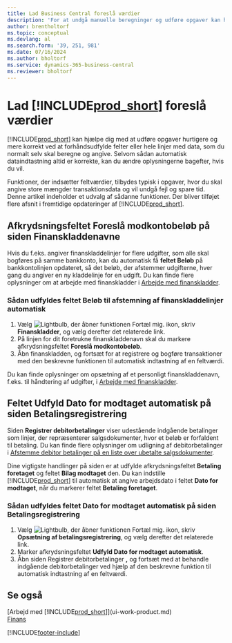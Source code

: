 ```yaml
---
title: Lad Business Central foreslå værdier
description: 'For at undgå manuelle beregninger og udføre opgaver kan hurtigt og præcist kan du konfigurere automatisk dataindtastning, så Business Central udfylder af udvalgte felter.'
author: brentholtorf
ms.topic: conceptual
ms.devlang: al
ms.search.form: '39, 251, 981'
ms.date: 07/16/2024
ms.author: bholtorf
ms.service: dynamics-365-business-central
ms.reviewer: bholtorf
---
```

# <a name="let--suggest-values"></a>Lad [!INCLUDE[prod_short](includes/prod_short.md)] foreslå værdier
[!INCLUDE[prod_short](includes/prod_short.md)] kan hjælpe dig med at udføre opgaver hurtigere og mere korrekt ved at forhåndsudfylde felter eller hele linjer med data, som du normalt selv skal beregne og angive. Selvom sådan automatisk dataindtastning altid er korrekte, kan du ændre oplysningerne bagefter, hvis du vil.

Funktioner, der indsætter feltværdier, tilbydes typisk i opgaver, hvor du skal angive store mængder transaktionsdata og vil undgå fejl og spare tid. Denne artikel indeholder et udvalg af sådanne funktioner. Der bliver tilføjet flere afsnit i fremtidige opdateringer af [!INCLUDE[prod_short](includes/prod_short.md)].

## <a name="the-suggest-balancing-amount-check-box-on-the-general-journal-batches-page"></a>Afkrydsningsfeltet **Foreslå modkontobeløb** på siden **Finanskladdenavne**
Hvis du f.eks. angiver finanskladdelinjer for flere udgifter, som alle skal bogføres på samme bankkonto, kan du automatisk få **feltet Beløb** på bankkontolinjen opdateret, så det beløb, der afstemmer udgifterne, hver gang du angiver en ny kladdelinje for en udgift. Du kan finde flere oplysninger om at arbejde med finanskladder i [Arbejde med finanskladder](ui-work-general-journals.md).

### <a name="to-have-the-amount-field-on-balancing-general-journal-lines-filled-automatically"></a>Sådan udfyldes feltet **Beløb** til afstemning af finanskladdelinjer automatisk
1. Vælg ![Lightbulb, der åbner funktionen Fortæl mig.](media/ui-search/search_small.png "Fortæl mig, hvad du vil foretage dig") ikon, skriv **Finanskladder**, og vælg derefter det relaterede link.
2. På linjen for dit foretrukne finanskladdenavn skal du markere afkrydsningsfeltet **Foreslå modkontobeløb**.
3. Åbn finanskladden, og fortsæt for at registrere og bogføre transaktioner med den beskrevne funktionen til automatisk indtastning af en feltværdi.       

Du kan finde oplysninger om opsætning af et personligt finanskladdenavn, f.eks. til håndtering af udgifter, i [Arbejde med finanskladder](ui-work-general-journals.md).

## <a name="the-automatically-fill-date-received-field-on-the-payment-registration-page"></a>Feltet **Udfyld Dato for modtaget automatisk** på siden **Betalingsregistrering**
Siden **Registrer debitorbetalinger** viser udestående indgående betalinger som linjer, der repræsenterer salgsdokumenter, hvor et beløb er forfaldent til betaling. Du kan finde flere oplysninger om udligning af debitorbetalinger i [Afstemme debitor betalinger på en liste over ubetalte salgsdokumenter](receivables-how-reconcile-customer-payments-list-unpaid-sales-documents.md).

Dine vigtigste handlinger på siden er at udfylde afkrydsningsfeltet **Betaling foretaget** og feltet **Bilag modtaget** den. Du kan indstille [!INCLUDE[prod_short](includes/prod_short.md)] til automatisk at angive arbejdsdato i feltet **Dato for modtaget**, når du markerer feltet **Betaling foretaget**.

### <a name="to-have-the-date-received-field-on-the-payment-registration-page-filled-automatically"></a>Sådan udfyldes feltet **Dato for modtaget** automatisk på siden **Betalingsregistrering**
1. Vælg ![Lightbulb, der åbner funktionen Fortæl mig.](media/ui-search/search_small.png "Fortæl mig, hvad du vil foretage dig") ikon, skriv **Opsætning af betalingsregistrering**, og vælg derefter det relaterede link.
2. Marker afkrydsningsfeltet **Udfyld Dato for modtaget automatisk**.
3. Åbn siden Registrer debitorbetalinger **,** og fortsæt med at behandle indgående debitorbetalinger ved hjælp af den beskrevne funktion til automatisk indtastning af en feltværdi.

## <a name="see-also"></a>Se også
[Arbejd med [!INCLUDE[prod_short](includes/prod_short.md)]](ui-work-product.md)  
[Finans](finance.md)


[!INCLUDE[footer-include](includes/footer-banner.md)]
